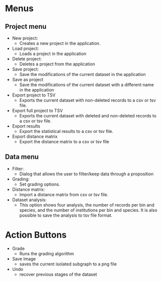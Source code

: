 # Menus
## Project menu
* New project:
	* Creates a new project in the application.
* Load project:
	* Loads a project in the application
* Delete project:
	* Deletes a project from the application
* Save project:
	* Save the modifications of the current dataset in the application
* Save as project
	* Save the modifications of the current dataset with a different name in the application
* Export project to TSV
	* Exports the current dataset with non-deleted records to a csv or tsv file.
* Export full project to TSV
	* Exports the current dataset with deleted and non-deleted records to a csv or tsv file.
* Export results
	* Export the statistical results to a csv or tsv file.
* Export distance matrix
	* Export the distance matrix to a csv or tsv file

## Data menu
* Filter:
	* Dialog that allows the user to filter/keep data through a proposition
* Grading:
	* Set grading options.
* Distance matrix:
	* Import a distance matrix from csv or tsv file.
* Dataset analysis: 
	* This option shows four analysis, the number of records per bin and species, and the number of institutions per bin and species. It is also possible to save the analysis to tsv file format.

# Action Buttons

* Grade
	* Runs the grading algorithm
* Save Image
	* saves the current isolated subgraph to a png file
* Undo
	* recover previous stages of the dataset
